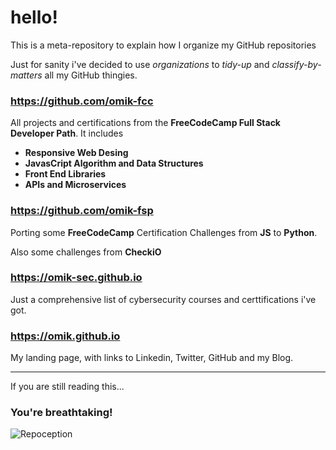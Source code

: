 # hello!
This is a meta-repository to explain how I organize my GitHub repositories

Just for sanity i've decided to use *organizations* to *tidy-up* and *classify-by-matters* all my GitHub thingies.

### https://github.com/omik-fcc 

All projects and certifications from the **FreeCodeCamp Full Stack Developer Path**. It includes

+ **Responsive Web Desing**
+ **JavasCript Algorithm and Data Structures** 
+ **Front End Libraries**
+ **APIs and Microservices**

### https://github.com/omik-fsp

Porting some **FreeCodeCamp** Certification Challenges from **JS** to **Python**.

Also some challenges from **CheckiO**

### https://omik-sec.github.io

 Just a comprehensive list of cybersecurity courses and certtifications i've got.

### https://omik.github.io

My landing page, with links to Linkedin, Twitter, GitHub and my Blog.



----

If you are still reading this...

### You're breathtaking!

![Repoception](https://i.imgur.com/SOJSg5p.png)
